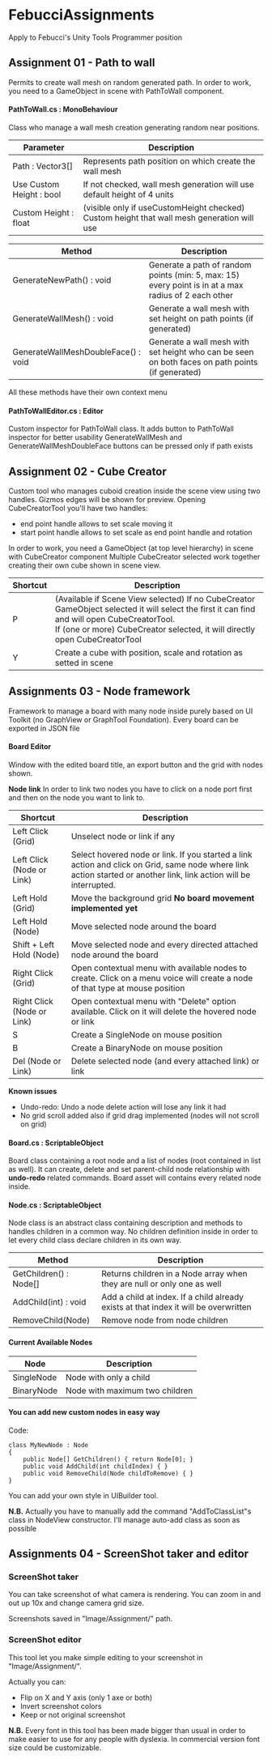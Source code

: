 # FebucciAssignments
Apply to Febucci's Unity Tools Programmer position

## Assignment 01 - Path to wall

Permits to create wall mesh on random generated path.
In order to work, you need to a GameObject in scene with PathToWall component.

#### PathToWall.cs : MonoBehaviour

Class who manage a wall mesh creation generating random near positions.

| Parameter | Description |
| --- | --- |
| Path : Vector3[] | Represents path position on which create the wall mesh |
| Use Custom Height : bool | If not checked, wall mesh generation will use default height of 4 units |
| Custom Height : float | (visible only if useCustomHeight checked) Custom height that wall mesh generation will use |

| Method | Description |
| --- | --- |
| GenerateNewPath() : void | Generate a path of random points (min: 5, max: 15) every point is in at a max radius of 2 each other |
| GenerateWallMesh() : void | Generate a wall mesh with set height on path points (if generated) |
| GenerateWallMeshDoubleFace() : void | Generate a wall mesh with set height who can be seen on both faces on path points (if generated) |

All these methods have their own context menu

#### PathToWallEditor.cs : Editor

Custom inspector for PathToWall class. It adds button to PathToWall inspector for better usability
GenerateWallMesh and GenerateWallMeshDoubleFace buttons can be pressed only if path exists

## Assignment 02 - Cube Creator

Custom tool who manages cuboid creation inside the scene view using two handles. Gizmos edges will be shown for preview.
Opening CubeCreatorTool you'll have two handles:
- end point handle allows to set scale moving it
- start point handle allows to set scale as end point handle and rotation

In order to work, you need a GameObject (at top level hierarchy) in scene with CubeCreator component
Multiple CubeCreator selected work together creating their own cube shown in scene view.

| Shortcut | Description |
| --- | --- |
| P | (Available if Scene View selected) If no CubeCreator GameObject selected it will select the first it can find and will open CubeCreatorTool.<br>If (one or more) CubeCreator selected, it will directly open CubeCreatorTool |
| Y | Create a cube with position, scale and rotation as setted in scene |

## Assignments 03 - Node framework

Framework to manage a board with many node inside purely based on UI Toolkit (no GraphView or GraphTool Foundation).
Every board can be exported in JSON file

#### Board Editor

Window with the edited board title, an export button and the grid with nodes shown.

**Node link**
In order to link two nodes you have to click on a node port first and then on the node you want to link to.

| Shortcut | Description |
| --- | --- |
| Left Click (Grid) | Unselect node or link if any ||
| Left Click (Node or Link) | Select hovered node or link. If you started a link action and click on Grid, same node where link action started or another link, link action will be interrupted. | 
| Left Hold (Grid) | Move the background grid **No board movement implemented yet** |
| Left Hold (Node) | Move selected node around the board |
| Shift + Left Hold (Node) | Move selected node and every directed attached node around the board |
| Right Click (Grid) | Open contextual menu with available nodes to create. Click on a menu voice will create a node of that type at mouse position |
| Right Click (Node or Link) | Open contextual menu with "Delete" option available. Click on it will delete the hovered node or link |
| S | Create a SingleNode on mouse position |
| B | Create a BinaryNode on mouse position |
| Del (Node or Link) | Delete selected node (and every attached link) or link |

**Known issues**

- Undo-redo: Undo a node delete action will lose any link it had
- No grid scroll added also if grid drag implemented (nodes will not scroll on grid)

#### Board.cs : ScriptableObject

Board class containing a root node and a list of nodes (root contained in list as well). It can create, delete and set parent-child node relationship with **undo-redo** related commands.
Board asset will contains every related node inside.

#### Node.cs : ScriptableObject

Node class is an abstract class containing description and methods to handles children in a common way.
No children definition inside in order to let every child class declare children in its own way.

| Method | Description |
| --- | --- |
| GetChildren() : Node[] | Returns children in a Node array when they are null or only one as well |
| AddChild(int) : void | Add a child at index. If a child already exists at that index it will be overwritten |
| RemoveChild(Node) | Remove node from node children |

#### Current Available Nodes

| Node | Description |
| --- | --- |
| SingleNode | Node with only a child |
| BinaryNode | Node with maximum two children |

#### You can add new custom nodes in easy way

Code:
```
class MyNewNode : Node
{
    public Node[] GetChildren() { return Node[0]; }
    public void AddChild(int childIndex) { }
    public void RemoveChild(Node childToRemove) { }
}
```

You can add your own style in UIBuilder tool.

**N.B.**
Actually you have to manually add the command "AddToClassList"s class in NodeView constructor.
I'll manage auto-add class as soon as possible

## Assignments 04 - ScreenShot taker and editor

### ScreenShot taker

You can take screenshot of what camera is rendering. You can zoom in and out up 10x and change camera grid size.

Screenshots saved in "Image/Assignment/" path.

### ScreenShot editor

This tool let you make simple editing to your screenshot in "Image/Assignment/".

Actually you can:

- Flip on X and Y axis (only 1 axe or both)
- Invert screenshot colors
- Keep or not original screenshot

**N.B.**
Every font in this tool has been made bigger than usual in order to make easier to use for any people with dyslexia.
In commercial version font size could be customizable.
